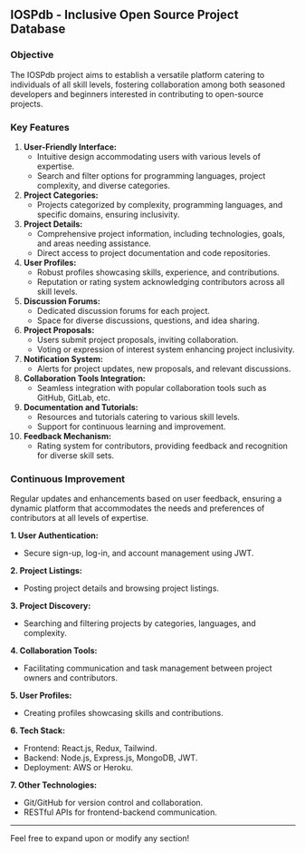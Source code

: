 ## IOSPdb - Inclusive Open Source Project Database

### Objective
The IOSPdb project aims to establish a versatile platform catering to individuals of all skill levels, fostering collaboration among both seasoned developers and beginners interested in contributing to open-source projects.

### Key Features
1. **User-Friendly Interface:**
   - Intuitive design accommodating users with various levels of expertise.
   - Search and filter options for programming languages, project complexity, and diverse categories.
2. **Project Categories:**
   - Projects categorized by complexity, programming languages, and specific domains, ensuring inclusivity.
3. **Project Details:**
   - Comprehensive project information, including technologies, goals, and areas needing assistance.
   - Direct access to project documentation and code repositories.
4. **User Profiles:**
   - Robust profiles showcasing skills, experience, and contributions.
   - Reputation or rating system acknowledging contributors across all skill levels.
5. **Discussion Forums:**
   - Dedicated discussion forums for each project.
   - Space for diverse discussions, questions, and idea sharing.
6. **Project Proposals:**
   - Users submit project proposals, inviting collaboration.
   - Voting or expression of interest system enhancing project inclusivity.
7. **Notification System:**
   - Alerts for project updates, new proposals, and relevant discussions.
8. **Collaboration Tools Integration:**
   - Seamless integration with popular collaboration tools such as GitHub, GitLab, etc.
9. **Documentation and Tutorials:**
   - Resources and tutorials catering to various skill levels.
   - Support for continuous learning and improvement.
10. **Feedback Mechanism:**
    - Rating system for contributors, providing feedback and recognition for diverse skill sets.

### Continuous Improvement
Regular updates and enhancements based on user feedback, ensuring a dynamic platform that accommodates the needs and preferences of contributors at all levels of expertise.


**1. User Authentication:**
   - Secure sign-up, log-in, and account management using JWT.

**2. Project Listings:**
   - Posting project details and browsing project listings.

**3. Project Discovery:**
   - Searching and filtering projects by categories, languages, and complexity.

**4. Collaboration Tools:**
   - Facilitating communication and task management between project owners and contributors.

**5. User Profiles:**
   - Creating profiles showcasing skills and contributions.

**6. Tech Stack:**
   - Frontend: React.js, Redux, Tailwind.
   - Backend: Node.js, Express.js, MongoDB, JWT.
   - Deployment: AWS or Heroku.

**7. Other Technologies:**
   - Git/GitHub for version control and collaboration.
   - RESTful APIs for frontend-backend communication.

---

Feel free to expand upon or modify any section!
